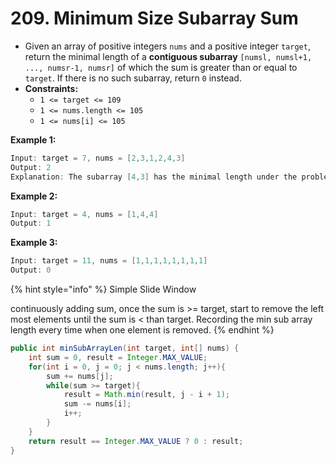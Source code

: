 # 209. Minimum Size Subarray Sum

* Given an array of positive integers `nums` and a positive integer `target`, return the minimal length of a **contiguous subarray** `[numsl, numsl+1, ..., numsr-1, numsr]` of which the sum is greater than or equal to `target`. If there is no such subarray, return `0` instead.
* **Constraints:**
  * `1 <= target <= 109`
  * `1 <= nums.length <= 105`
  * `1 <= nums[i] <= 105`

**Example 1:**

```java
Input: target = 7, nums = [2,3,1,2,4,3]
Output: 2
Explanation: The subarray [4,3] has the minimal length under the problem constraint.
```

**Example 2:**

```java
Input: target = 4, nums = [1,4,4]
Output: 1
```

**Example 3:**

```java
Input: target = 11, nums = [1,1,1,1,1,1,1,1]
Output: 0
```

{% hint style="info" %}
Simple Slide Window

continuously adding sum, once the sum is >= target, start to remove the left most elements until the sum is < than target. Recording the min sub array length every time when one element is removed.
{% endhint %}

```java
public int minSubArrayLen(int target, int[] nums) {
    int sum = 0, result = Integer.MAX_VALUE;
    for(int i = 0, j = 0; j < nums.length; j++){
        sum += nums[j];
        while(sum >= target){
            result = Math.min(result, j - i + 1);
            sum -= nums[i];
            i++;
        }
    }
    return result == Integer.MAX_VALUE ? 0 : result; 
}
```
